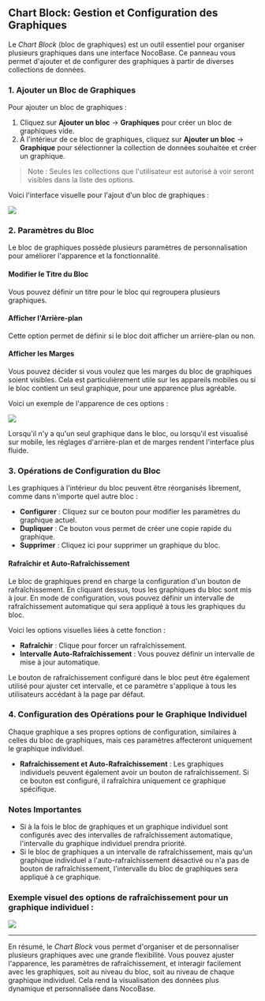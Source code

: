 ## Chart Block: Gestion et Configuration des Graphiques

Le *Chart Block* (bloc de graphiques) est un outil essentiel pour organiser plusieurs graphiques dans une interface NocoBase. Ce panneau vous permet d'ajouter et de configurer des graphiques à partir de diverses collections de données.

### 1. Ajouter un Bloc de Graphiques

Pour ajouter un bloc de graphiques :

1. Cliquez sur **Ajouter un bloc** → **Graphiques** pour créer un bloc de graphiques vide.
2. À l'intérieur de ce bloc de graphiques, cliquez sur **Ajouter un bloc** → **Graphique** pour sélectionner la collection de données souhaitée et créer un graphique.

> Note : Seules les collections que l'utilisateur est autorisé à voir seront visibles dans la liste des options.

Voici l'interface visuelle pour l'ajout d'un bloc de graphiques :

![](https://static-docs.nocobase.com/790faf0a126e4ffcc3ff976818325cfd.png)

### 2. Paramètres du Bloc

Le bloc de graphiques possède plusieurs paramètres de personnalisation pour améliorer l'apparence et la fonctionnalité.

#### Modifier le Titre du Bloc
Vous pouvez définir un titre pour le bloc qui regroupera plusieurs graphiques.

#### Afficher l'Arrière-plan
Cette option permet de définir si le bloc doit afficher un arrière-plan ou non.

#### Afficher les Marges
Vous pouvez décider si vous voulez que les marges du bloc de graphiques soient visibles. Cela est particulièrement utile sur les appareils mobiles ou si le bloc contient un seul graphique, pour une apparence plus agréable.

Voici un exemple de l'apparence de ces options :

![](https://static-docs.nocobase.com/202409022042315.png)

Lorsqu'il n'y a qu'un seul graphique dans le bloc, ou lorsqu'il est visualisé sur mobile, les réglages d'arrière-plan et de marges rendent l'interface plus fluide.

### 3. Opérations de Configuration du Bloc

Les graphiques à l'intérieur du bloc peuvent être réorganisés librement, comme dans n'importe quel autre bloc :

- **Configurer** : Cliquez sur ce bouton pour modifier les paramètres du graphique actuel.
- **Dupliquer** : Ce bouton vous permet de créer une copie rapide du graphique.
- **Supprimer** : Cliquez ici pour supprimer un graphique du bloc.

#### Rafraîchir et Auto-Rafraîchissement

Le bloc de graphiques prend en charge la configuration d'un bouton de rafraîchissement. En cliquant dessus, tous les graphiques du bloc sont mis à jour. En mode de configuration, vous pouvez définir un intervalle de rafraîchissement automatique qui sera appliqué à tous les graphiques du bloc.

Voici les options visuelles liées à cette fonction :

- **Rafraîchir** : Clique pour forcer un rafraîchissement.
- **Intervalle Auto-Rafraîchissement** : Vous pouvez définir un intervalle de mise à jour automatique.

Le bouton de rafraîchissement configuré dans le bloc peut être également utilisé pour ajuster cet intervalle, et ce paramètre s'applique à tous les utilisateurs accédant à la page par défaut.

### 4. Configuration des Opérations pour le Graphique Individuel

Chaque graphique a ses propres options de configuration, similaires à celles du bloc de graphiques, mais ces paramètres affecteront uniquement le graphique individuel.

- **Rafraîchissement et Auto-Rafraîchissement** : Les graphiques individuels peuvent également avoir un bouton de rafraîchissement. Si ce bouton est configuré, il rafraîchira uniquement ce graphique spécifique.

### Notes Importantes

- Si à la fois le bloc de graphiques et un graphique individuel sont configurés avec des intervalles de rafraîchissement automatique, l'intervalle du graphique individuel prendra priorité.
- Si le bloc de graphiques a un intervalle de rafraîchissement, mais qu'un graphique individuel a l'auto-rafraîchissement désactivé ou n'a pas de bouton de rafraîchissement, l'intervalle du bloc de graphiques sera appliqué à ce graphique.

### Exemple visuel des options de rafraîchissement pour un graphique individuel :

![](https://static-docs.nocobase.com/202409022101033.png)

---

En résumé, le *Chart Block* vous permet d'organiser et de personnaliser plusieurs graphiques avec une grande flexibilité. Vous pouvez ajuster l'apparence, les paramètres de rafraîchissement, et interagir facilement avec les graphiques, soit au niveau du bloc, soit au niveau de chaque graphique individuel. Cela rend la visualisation des données plus dynamique et personnalisée dans NocoBase.

